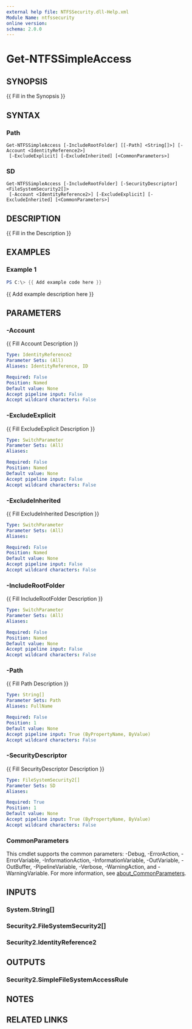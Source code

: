 ```yaml
---
external help file: NTFSSecurity.dll-Help.xml
Module Name: ntfssecurity
online version:
schema: 2.0.0
---
```


# Get-NTFSSimpleAccess

## SYNOPSIS
{{ Fill in the Synopsis }}

## SYNTAX

### Path
```
Get-NTFSSimpleAccess [-IncludeRootFolder] [[-Path] <String[]>] [-Account <IdentityReference2>]
 [-ExcludeExplicit] [-ExcludeInherited] [<CommonParameters>]
```

### SD
```
Get-NTFSSimpleAccess [-IncludeRootFolder] [-SecurityDescriptor] <FileSystemSecurity2[]>
 [-Account <IdentityReference2>] [-ExcludeExplicit] [-ExcludeInherited] [<CommonParameters>]
```

## DESCRIPTION
{{ Fill in the Description }}

## EXAMPLES

### Example 1
```powershell
PS C:\> {{ Add example code here }}
```

{{ Add example description here }}

## PARAMETERS

### -Account
{{ Fill Account Description }}

```yaml
Type: IdentityReference2
Parameter Sets: (All)
Aliases: IdentityReference, ID

Required: False
Position: Named
Default value: None
Accept pipeline input: False
Accept wildcard characters: False
```

### -ExcludeExplicit
{{ Fill ExcludeExplicit Description }}

```yaml
Type: SwitchParameter
Parameter Sets: (All)
Aliases:

Required: False
Position: Named
Default value: None
Accept pipeline input: False
Accept wildcard characters: False
```

### -ExcludeInherited
{{ Fill ExcludeInherited Description }}

```yaml
Type: SwitchParameter
Parameter Sets: (All)
Aliases:

Required: False
Position: Named
Default value: None
Accept pipeline input: False
Accept wildcard characters: False
```

### -IncludeRootFolder
{{ Fill IncludeRootFolder Description }}

```yaml
Type: SwitchParameter
Parameter Sets: (All)
Aliases:

Required: False
Position: Named
Default value: None
Accept pipeline input: False
Accept wildcard characters: False
```

### -Path
{{ Fill Path Description }}

```yaml
Type: String[]
Parameter Sets: Path
Aliases: FullName

Required: False
Position: 1
Default value: None
Accept pipeline input: True (ByPropertyName, ByValue)
Accept wildcard characters: False
```

### -SecurityDescriptor
{{ Fill SecurityDescriptor Description }}

```yaml
Type: FileSystemSecurity2[]
Parameter Sets: SD
Aliases:

Required: True
Position: 1
Default value: None
Accept pipeline input: True (ByPropertyName, ByValue)
Accept wildcard characters: False
```

### CommonParameters
This cmdlet supports the common parameters: -Debug, -ErrorAction, -ErrorVariable, -InformationAction, -InformationVariable, -OutVariable, -OutBuffer, -PipelineVariable, -Verbose, -WarningAction, and -WarningVariable. For more information, see [about_CommonParameters](http://go.microsoft.com/fwlink/?LinkID=113216).

## INPUTS

### System.String[]

### Security2.FileSystemSecurity2[]

### Security2.IdentityReference2

## OUTPUTS

### Security2.SimpleFileSystemAccessRule

## NOTES

## RELATED LINKS

